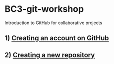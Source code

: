 # BC3-git-workshop
Introduction to GitHub for collaborative projects

## 1) [Creating an account on GitHub](https://docs.github.com/en/get-started/quickstart/creating-an-account-on-github)

## 2) [Creating a new repository](https://docs.github.com/en/repositories/creating-and-managing-repositories/creating-a-new-repository)


